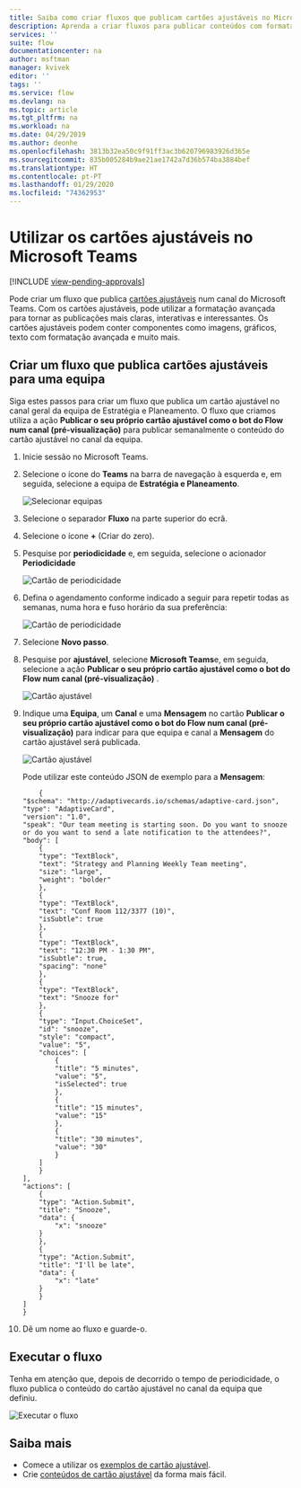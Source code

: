 ```yaml
---
title: Saiba como criar fluxos que publicam cartões ajustáveis no Microsoft Teams | Microsoft Docs
description: Aprenda a criar fluxos para publicar conteúdos com formatação avançada com cartões ajustáveis no Microsoft Teams.
services: ''
suite: flow
documentationcenter: na
author: msftman
manager: kvivek
editor: ''
tags: ''
ms.service: flow
ms.devlang: na
ms.topic: article
ms.tgt_pltfrm: na
ms.workload: na
ms.date: 04/29/2019
ms.author: deonhe
ms.openlocfilehash: 3813b32ea50c9f91ff3ac3b620796983926d365e
ms.sourcegitcommit: 835b005284b9ae21ae1742a7d36b574ba3884bef
ms.translationtype: HT
ms.contentlocale: pt-PT
ms.lasthandoff: 01/29/2020
ms.locfileid: "74362953"
---
```

<!--from editor: I notice that adaptive cards is capitalized on the page opened by the link in the first paragraph. But the screenshots in this file don't show it being capitalized. So I'm unsure if it should change.-->


# <a name="use-adaptive-cards-in-microsoft-teams"></a>Utilizar os cartões ajustáveis no Microsoft Teams
[!INCLUDE [view-pending-approvals](includes/cc-rebrand.md)]

Pode criar um fluxo que publica [cartões ajustáveis](https://adaptivecards.io) num canal do Microsoft Teams. Com os cartões ajustáveis, pode utilizar a formatação avançada para tornar as publicações mais claras, interativas e interessantes. Os cartões ajustáveis podem conter componentes como imagens, gráficos, texto com formatação avançada e muito mais.

## <a name="create-a-flow-that-posts-adaptive-cards-to-a-team"></a>Criar um fluxo que publica cartões ajustáveis para uma equipa

Siga estes passos para criar um fluxo que publica um cartão ajustável no canal geral da equipa de Estratégia e Planeamento. O fluxo que criamos utiliza a ação **Publicar o seu próprio cartão ajustável como o bot do Flow num canal (pré-visualização)** para publicar semanalmente o conteúdo do cartão ajustável no canal da equipa.

1. Inicie sessão no Microsoft Teams.
1. Selecione o ícone do **Teams** na barra de navegação à esquerda e, em seguida, selecione a equipa de **Estratégia e Planeamento**.

    ![Selecionar equipas](media/create-adaptive-cards-teams/select-teams-team.png)

1. Selecione o separador **Fluxo** na parte superior do ecrã.
1. Selecione o ícone **+** (Criar do zero).
1. Pesquise por **periodicidade** e, em seguida, selecione o acionador **Periodicidade**

    ![Cartão de periodicidade](media/create-adaptive-cards-teams/select-recurrence.png)

1. Defina o agendamento conforme indicado a seguir para repetir todas as semanas, numa hora e fuso horário da sua preferência:
    
    ![Cartão de periodicidade](media/create-adaptive-cards-teams/recurrence-card.png)
    
1. Selecione **Novo passo**.
1. Pesquise por **ajustável**, selecione **Microsoft Teams**e, em seguida, selecione a ação **Publicar o seu próprio cartão ajustável como o bot do Flow num canal (pré-visualização)** .

   ![Cartão ajustável](media/create-adaptive-cards-teams/select-adaptive-post-message-action.png)

1. Indique uma **Equipa**, um **Canal** e uma **Mensagem** no cartão **Publicar o seu próprio cartão ajustável como o bot do Flow num canal (pré-visualização)** para indicar para que equipa e canal a **Mensagem** do cartão ajustável será publicada.

   ![Cartão ajustável](media/create-adaptive-cards-teams/adaptive-card-message.png)

   Pode utilizar este conteúdo JSON de exemplo para a **Mensagem**:

    ````
        {
    "$schema": "http://adaptivecards.io/schemas/adaptive-card.json",
    "type": "AdaptiveCard",
    "version": "1.0",
    "speak": "Our team meeting is starting soon. Do you want to snooze  or do you want to send a late notification to the attendees?",
    "body": [
        {
        "type": "TextBlock",
        "text": "Strategy and Planning Weekly Team meeting",
        "size": "large",
        "weight": "bolder"
        },
        {
        "type": "TextBlock",
        "text": "Conf Room 112/3377 (10)",
        "isSubtle": true
        },
        {
        "type": "TextBlock",
        "text": "12:30 PM - 1:30 PM",
        "isSubtle": true,
        "spacing": "none"
        },
        {
        "type": "TextBlock",
        "text": "Snooze for"
        },
        {
        "type": "Input.ChoiceSet",
        "id": "snooze",
        "style": "compact",
        "value": "5",
        "choices": [
            {
            "title": "5 minutes",
            "value": "5",
            "isSelected": true
            },
            {
            "title": "15 minutes",
            "value": "15"
            },
            {
            "title": "30 minutes",
            "value": "30"
            }
        ]
        }
    ],
    "actions": [
        {
        "type": "Action.Submit",
        "title": "Snooze",
        "data": {
            "x": "snooze"
        }
        },
        {
        "type": "Action.Submit",
        "title": "I'll be late",
        "data": {
            "x": "late"
        }
        }
    ]
    }
    ````


1. Dê um nome ao fluxo e guarde-o.


## <a name="run-the-flow"></a>Executar o fluxo

Tenha em atenção que, depois de decorrido o tempo de periodicidade, o fluxo publica o conteúdo do cartão ajustável no canal da equipa que definiu.

![Executar o fluxo](media/create-adaptive-cards-teams/flow-run-result.png)

## <a name="learn-more"></a>Saiba mais

- Comece a utilizar os [exemplos de cartão ajustável](https://adaptivecards.io/samples/).
- Crie [conteúdos de cartão ajustável](https://adaptivecards.io) da forma mais fácil.



